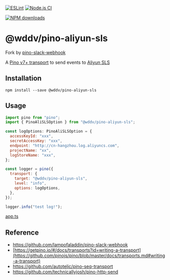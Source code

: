 [![ESLint](https://github.com/lampofaladdin/pino-aliyun-sls/actions/workflows/eslint.yml/badge.svg)](https://github.com/lampofaladdin/pino-aliyun-sls/actions/workflows/eslint.yml)
[![Node.js CI](https://github.com/lampofaladdin/pino-aliyun-sls/actions/workflows/node.js.yml/badge.svg)](https://github.com/lampofaladdin/pino-aliyun-sls/actions/workflows/node.js.yml)

[//]: # "[![npm version](https://badge.fury.io/js/@wddv/pino-aliyun-sls)](https://badge.fury.io/js/@wddv/pino-aliyun-sls)"

[![NPM downloads](http://img.shields.io/npm/dm/@wddv/pino-aliyun-sls.svg?style=flat-square)](http://www.npmtrends.com/@wddv/pino-aliyun-sls)

# @wddv/pino-aliyun-sls

Fork by [pino-slack-webhook](https://github.com/lampofaladdin/pino-slack-webhook)

A [Pino v7+ transport](https://getpino.io/#/docs/transports?id=v7-transports) to send events to [Aliyun SLS](https://help.aliyun.com/zh/sls/product-overview)

## Installation

```
npm install --save @wddv/pino-aliyun-sls
```

## Usage

```js
import pino from "pino";
import { PinoAliSLSOption } from "@wddv/pino-aliyun-sls";

const logOptions: PinoAliSLSOption = {
  accessKeyId: "xxx",
  secretAccessKey: "xxx",
  endpoint: "http://cn-hangzhou.log.aliyuncs.com",
  projectName: "xx",
  logStoreName: "xxx",
};

const logger = pino({
  transport: {
    target: "@wddv/pino-aliyun-sls",
    level: "info",
    options: logOptions,
  },
});

logger.info("test log!");
```

[app.ts](example/app.ts)

## Reference

- https://github.com/lampofaladdin/pino-slack-webhook
- [https://getpino.io/#/docs/transports?id=writing-a-transport](https://github.com/pinojs/pino/blob/master/docs/transports.md#writing-a-transport)
- https://github.com/autotelic/pino-seq-transport
- https://github.com/technicallyjosh/pino-http-send
